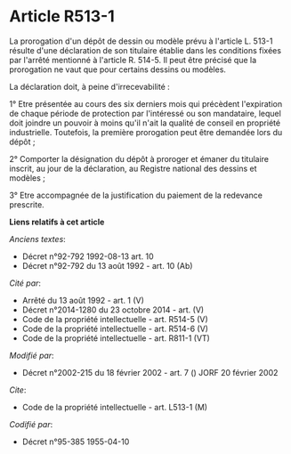 # Article R513-1

La prorogation d'un dépôt de dessin ou modèle prévu à l'article L. 513-1 résulte d'une déclaration de son titulaire établie
dans les conditions fixées par l'arrêté mentionné à l'article R. 514-5. Il peut être précisé que la prorogation ne vaut que
pour certains dessins ou modèles.

La déclaration doit, à peine d'irrecevabilité :

1° Etre présentée au cours des six derniers mois qui précèdent l'expiration de chaque période de protection par l'intéressé
ou son mandataire, lequel doit joindre un pouvoir à moins qu'il n'ait la qualité de conseil en propriété industrielle.
Toutefois, la première prorogation peut être demandée lors du dépôt ;

2° Comporter la désignation du dépôt à proroger et émaner du titulaire inscrit, au jour de la déclaration, au Registre
national des dessins et modèles ;

3° Etre accompagnée de la justification du paiement de la redevance prescrite.

**Liens relatifs à cet article**

_Anciens textes_:

  - Décret n°92-792 1992-08-13 art. 10
  - Décret n°92-792 du 13 août 1992 - art. 10 (Ab)

_Cité par_:

  - Arrêté du 13 août 1992 - art. 1 (V)
  - Décret n°2014-1280 du 23 octobre 2014 - art. (V)
  - Code de la propriété intellectuelle - art. R514-5 (V)
  - Code de la propriété intellectuelle - art. R514-6 (V)
  - Code de la propriété intellectuelle - art. R811-1 (VT)

_Modifié par_:

  - Décret n°2002-215 du 18 février 2002 - art. 7 () JORF 20 février 2002

_Cite_:

  - Code de la propriété intellectuelle - art. L513-1 (M)

_Codifié par_:

  - Décret n°95-385 1955-04-10
